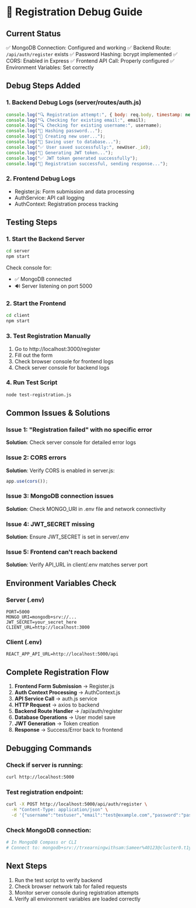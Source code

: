 # 🐛 Registration Debug Guide

## Current Status
✅ MongoDB Connection: Configured and working
✅ Backend Route: `/api/auth/register` exists
✅ Password Hashing: bcrypt implemented
✅ CORS: Enabled in Express
✅ Frontend API Call: Properly configured
✅ Environment Variables: Set correctly

## Debug Steps Added

### 1. Backend Debug Logs (server/routes/auth.js)
```javascript
console.log("🔍 Registration attempt:", { body: req.body, timestamp: new Date().toISOString() });
console.log("🔍 Checking for existing email:", email);
console.log("🔍 Checking for existing username:", username);
console.log("🔐 Hashing password...");
console.log("👤 Creating new user...");
console.log("💾 Saving user to database...");
console.log("✅ User saved successfully:", newUser._id);
console.log("🔑 Generating JWT token...");
console.log("✅ JWT token generated successfully");
console.log("🎉 Registration successful, sending response...");
```

### 2. Frontend Debug Logs
- Register.js: Form submission and data processing
- AuthService: API call logging
- AuthContext: Registration process tracking

## Testing Steps

### 1. Start the Backend Server
```bash
cd server
npm start
```
Check console for:
- ✅ MongoDB connected
- 🔊 Server listening on port 5000

### 2. Start the Frontend
```bash
cd client
npm start
```

### 3. Test Registration Manually
1. Go to http://localhost:3000/register
2. Fill out the form
3. Check browser console for frontend logs
4. Check server console for backend logs

### 4. Run Test Script
```bash
node test-registration.js
```

## Common Issues & Solutions

### Issue 1: "Registration failed" with no specific error
**Solution**: Check server console for detailed error logs

### Issue 2: CORS errors
**Solution**: Verify CORS is enabled in server.js:
```javascript
app.use(cors());
```

### Issue 3: MongoDB connection issues
**Solution**: Check MONGO_URI in .env file and network connectivity

### Issue 4: JWT_SECRET missing
**Solution**: Ensure JWT_SECRET is set in server/.env

### Issue 5: Frontend can't reach backend
**Solution**: Verify API_URL in client/.env matches server port

## Environment Variables Check

### Server (.env)
```
PORT=5000
MONGO_URI=mongodb+srv://...
JWT_SECRET=your_secret_here
CLIENT_URL=http://localhost:3000
```

### Client (.env)
```
REACT_APP_API_URL=http://localhost:5000/api
```

## Complete Registration Flow

1. **Frontend Form Submission** → Register.js
2. **Auth Context Processing** → AuthContext.js
3. **API Service Call** → auth.js service
4. **HTTP Request** → axios to backend
5. **Backend Route Handler** → /api/auth/register
6. **Database Operations** → User model save
7. **JWT Generation** → Token creation
8. **Response** → Success/Error back to frontend

## Debugging Commands

### Check if server is running:
```bash
curl http://localhost:5000
```

### Test registration endpoint:
```bash
curl -X POST http://localhost:5000/api/auth/register \
  -H "Content-Type: application/json" \
  -d '{"username":"testuser","email":"test@example.com","password":"password123","isSeller":false}'
```

### Check MongoDB connection:
```bash
# In MongoDB Compass or CLI
# Connect to: mongodb+srv://trxearningwithsam:Sameer%40123@cluster0.t1yo6h3.mongodb.net/freelanceDB
```

## Next Steps
1. Run the test script to verify backend
2. Check browser network tab for failed requests
3. Monitor server console during registration attempts
4. Verify all environment variables are loaded correctly